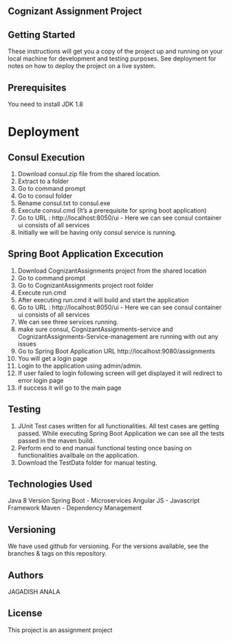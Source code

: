 Cognizant Assignment Project
-----------------------------


Getting Started
---------------
These instructions will get you a copy of the project up and running on your local machine for development and testing purposes. See deployment for notes on how to deploy the project on a live system.

Prerequisites
-------------
You need to install JDK 1.8

Deployment
===========

Consul Execution
---------------
1)	Download consul.zip file from the shared location.
2)  Extract to a folder
3)	Go to command prompt
4)	Go to consul folder
5)  Rename consul.txt to consul.exe
6)	Execute consul.cmd (It’s a prerequisite for spring boot application)
7)	Go to URL : http://localhost:8050/ui - Here we can see consul  container ui consists of all services
8)	Initially we will be having only consul service is running.

Spring Boot Application Excecution
----------------------------------------------
1)	Download CognizantAssignments project from the shared location
2)	Go to command prompt
3)	Go to CognizantAssignments project root folder
4)	Execute run.cmd
5)	After executing run.cmd it will build and start the application
6)	Go to URL : http://localhost:8050/ui - Here we can see consul  container ui consists of all services
7)	We can see three services running.
8) make sure consul, CognizantAssignments-service and  CognizantAssignments-Service-management are running with out any issues
9) Go to Spring Boot Application URL 
  http://localhost:9080/assignments
10) You will get a login page
11) Login to the application using admin/admin.
12) If user failed to login following screen will get displayed it will redirect to error login page
13) if success it will go to the main page

Testing
-------
1) JUnit Test cases written for all functionalities. All test cases are getting passed. While executing Spring Boot Application we can see all the tests passed in the maven build.
2) Perform end to end manual functional testing once basing on functionalities availbale on the application.
3) Download the TestData folder for manual testing.

Technologies Used
-----------------
Java 8 Version
Spring Boot - Microservices 
Angular JS - Javascript Framework
Maven - Dependency Management

Versioning
----------
We have used github for versioning. For the versions available, see the branches & tags on this repository.

Authors
-------
JAGADISH ANALA  

License
-------
This project is an assignment project
